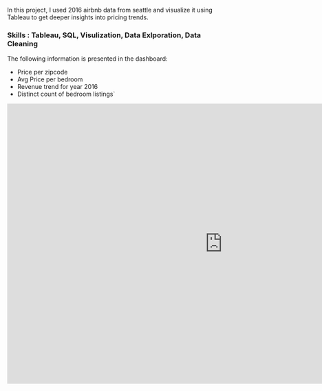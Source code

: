 <p>In this project, I used 2016 airbnb data from seattle and visualize it using Tableau to get deeper insights into pricing trends. </p>


### Skills : Tableau, SQL, Visulization, Data Exlporation, Data Cleaning

The following information is presented in the dashboard:
 - Price per zipcode 
 - Avg Price per bedroom
 - Revenue trend for year 2016
 - Distinct count of bedroom listings`

<iframe seamless frameborder="0" src="https://public.tableau.com/views/AirbnbFullproject_16917135159280/SeattlePricingTrendDashboard2016?:embed=yes&:display_count=yes&:showVizHome=no" width = '1000' height = '650' scrolling='yes' ></iframe> 
